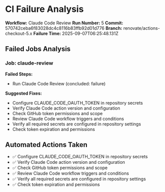 # CI Failure Analysis

**Workflow:** Claude Code Review
**Run Number:** 5
**Commit:** 570742ceba6f83028dc4c8116b83ffb92d01d776
**Branch:** renovate/actions-checkout-5.x
**Failure Time:** 2025-09-07T06:25:48.131Z

## Failed Jobs Analysis

### Job: claude-review
**Failed Steps:**
- Run Claude Code Review (concluded: failure)

**Suggested Fixes:**
- Configure CLAUDE_CODE_OAUTH_TOKEN in repository secrets
- Verify Claude Code action version and configuration
- Check GitHub token permissions and scope
- Review Claude Code workflow triggers and conditions
- Verify all required secrets are configured in repository settings
- Check token expiration and permissions

## Automated Actions Taken
- ✅ Configure CLAUDE_CODE_OAUTH_TOKEN in repository secrets
- ✅ Verify Claude Code action version and configuration
- ✅ Check GitHub token permissions and scope
- ✅ Review Claude Code workflow triggers and conditions
- ✅ Verify all required secrets are configured in repository settings
- ✅ Check token expiration and permissions
